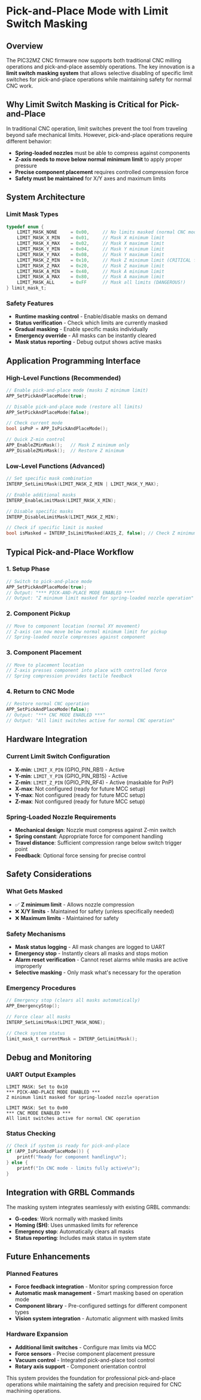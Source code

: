# Pick-and-Place Mode with Limit Switch Masking

## Overview

The PIC32MZ CNC firmware now supports both traditional CNC milling operations and pick-and-place assembly operations. The key innovation is a **limit switch masking system** that allows selective disabling of specific limit switches for pick-and-place operations while maintaining safety for normal CNC work.

## Why Limit Switch Masking is Critical for Pick-and-Place

In traditional CNC operation, limit switches prevent the tool from traveling beyond safe mechanical limits. However, pick-and-place operations require different behavior:

- **Spring-loaded nozzles** must be able to compress against components
- **Z-axis needs to move below normal minimum limit** to apply proper pressure
- **Precise component placement** requires controlled compression force
- **Safety must be maintained** for X/Y axes and maximum limits

## System Architecture

### Limit Mask Types
```c
typedef enum {
    LIMIT_MASK_NONE     = 0x00,     // No limits masked (normal CNC mode)
    LIMIT_MASK_X_MIN    = 0x01,     // Mask X minimum limit
    LIMIT_MASK_X_MAX    = 0x02,     // Mask X maximum limit
    LIMIT_MASK_Y_MIN    = 0x04,     // Mask Y minimum limit
    LIMIT_MASK_Y_MAX    = 0x08,     // Mask Y maximum limit
    LIMIT_MASK_Z_MIN    = 0x10,     // Mask Z minimum limit (CRITICAL for PnP)
    LIMIT_MASK_Z_MAX    = 0x20,     // Mask Z maximum limit
    LIMIT_MASK_A_MIN    = 0x40,     // Mask A minimum limit
    LIMIT_MASK_A_MAX    = 0x80,     // Mask A maximum limit
    LIMIT_MASK_ALL      = 0xFF      // Mask all limits (DANGEROUS!)
} limit_mask_t;
```

### Safety Features
- **Runtime masking control** - Enable/disable masks on demand
- **Status verification** - Check which limits are currently masked
- **Gradual masking** - Enable specific masks individually
- **Emergency override** - All masks can be instantly cleared
- **Mask status reporting** - Debug output shows active masks

## Application Programming Interface

### High-Level Functions (Recommended)
```c
// Enable pick-and-place mode (masks Z minimum limit)
APP_SetPickAndPlaceMode(true);

// Disable pick-and-place mode (restore all limits)  
APP_SetPickAndPlaceMode(false);

// Check current mode
bool isPnP = APP_IsPickAndPlaceMode();

// Quick Z-min control
APP_EnableZMinMask();   // Mask Z minimum only
APP_DisableZMinMask();  // Restore Z minimum
```

### Low-Level Functions (Advanced)
```c
// Set specific mask combination
INTERP_SetLimitMask(LIMIT_MASK_Z_MIN | LIMIT_MASK_Y_MAX);

// Enable additional masks
INTERP_EnableLimitMask(LIMIT_MASK_X_MIN);

// Disable specific masks
INTERP_DisableLimitMask(LIMIT_MASK_Z_MIN);

// Check if specific limit is masked
bool isMasked = INTERP_IsLimitMasked(AXIS_Z, false); // Check Z minimum
```

## Typical Pick-and-Place Workflow

### 1. Setup Phase
```c
// Switch to pick-and-place mode
APP_SetPickAndPlaceMode(true);
// Output: "*** PICK-AND-PLACE MODE ENABLED ***"
// Output: "Z minimum limit masked for spring-loaded nozzle operation"
```

### 2. Component Pickup
```c
// Move to component location (normal XY movement)
// Z-axis can now move below normal minimum limit for pickup
// Spring-loaded nozzle compresses against component
```

### 3. Component Placement  
```c
// Move to placement location
// Z-axis presses component into place with controlled force
// Spring compression provides tactile feedback
```

### 4. Return to CNC Mode
```c
// Restore normal CNC operation
APP_SetPickAndPlaceMode(false);
// Output: "*** CNC MODE ENABLED ***"
// Output: "All limit switches active for normal CNC operation"
```

## Hardware Integration

### Current Limit Switch Configuration
- **X-min**: `LIMIT_X_PIN` (GPIO_PIN_RB1) - Active
- **Y-min**: `LIMIT_Y_PIN` (GPIO_PIN_RB15) - Active
- **Z-min**: `LIMIT_Z_PIN` (GPIO_PIN_RF4) - Active (maskable for PnP)
- **X-max**: Not configured (ready for future MCC setup)
- **Y-max**: Not configured (ready for future MCC setup)  
- **Z-max**: Not configured (ready for future MCC setup)

### Spring-Loaded Nozzle Requirements
- **Mechanical design**: Nozzle must compress against Z-min switch
- **Spring constant**: Appropriate force for component handling
- **Travel distance**: Sufficient compression range below switch trigger point
- **Feedback**: Optional force sensing for precise control

## Safety Considerations

### What Gets Masked
- ✅ **Z minimum limit** - Allows nozzle compression
- ❌ **X/Y limits** - Maintained for safety (unless specifically needed)
- ❌ **Maximum limits** - Maintained for safety

### Safety Mechanisms
- **Mask status logging** - All mask changes are logged to UART
- **Emergency stop** - Instantly clears all masks and stops motion
- **Alarm reset verification** - Cannot reset alarms while masks are active improperly
- **Selective masking** - Only mask what's necessary for the operation

### Emergency Procedures
```c
// Emergency stop (clears all masks automatically)
APP_EmergencyStop();

// Force clear all masks
INTERP_SetLimitMask(LIMIT_MASK_NONE);

// Check system status
limit_mask_t currentMask = INTERP_GetLimitMask();
```

## Debug and Monitoring

### UART Output Examples
```
LIMIT MASK: Set to 0x10
*** PICK-AND-PLACE MODE ENABLED ***
Z minimum limit masked for spring-loaded nozzle operation

LIMIT MASK: Set to 0x00  
*** CNC MODE ENABLED ***
All limit switches active for normal CNC operation
```

### Status Checking
```c
// Check if system is ready for pick-and-place
if (APP_IsPickAndPlaceMode()) {
    printf("Ready for component handling\n");
} else {
    printf("In CNC mode - limits fully active\n");
}
```

## Integration with GRBL Commands

The masking system integrates seamlessly with existing GRBL commands:
- **G-codes**: Work normally with masked limits
- **Homing ($H)**: Uses unmasked limits for reference
- **Emergency stop**: Automatically clears all masks
- **Status reporting**: Includes mask status in system state

## Future Enhancements

### Planned Features
- **Force feedback integration** - Monitor spring compression force
- **Automatic mask management** - Smart masking based on operation mode
- **Component library** - Pre-configured settings for different component types
- **Vision system integration** - Automatic alignment with masked limits

### Hardware Expansion
- **Additional limit switches** - Configure max limits via MCC
- **Force sensors** - Precise component placement pressure
- **Vacuum control** - Integrated pick-and-place tool control
- **Rotary axis support** - Component orientation control

This system provides the foundation for professional pick-and-place operations while maintaining the safety and precision required for CNC machining operations.